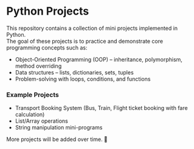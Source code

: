 # Python Projects  

This repository contains a collection of mini projects implemented in Python.  
The goal of these projects is to practice and demonstrate core programming concepts such as:  

- Object-Oriented Programming (OOP) – inheritance, polymorphism, method overriding  
- Data structures – lists, dictionaries, sets, tuples  
- Problem-solving with loops, conditions, and functions  

### Example Projects  
- Transport Booking System (Bus, Train, Flight ticket booking with fare calculation)  
- List/Array operations  
- String manipulation mini-programs  

More projects will be added over time. 🚀
